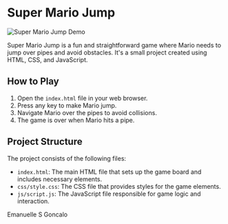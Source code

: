 # Super Mario Jump

![Super Mario Jump Demo](./img/demo.gif)

Super Mario Jump is a fun and straightforward game where Mario needs to jump over pipes and avoid obstacles. It's a small project created using HTML, CSS, and JavaScript.

## How to Play

1. Open the `index.html` file in your web browser.
2. Press any key to make Mario jump.
3. Navigate Mario over the pipes to avoid collisions.
4. The game is over when Mario hits a pipe.

## Project Structure

The project consists of the following files:

- `index.html`: The main HTML file that sets up the game board and includes necessary elements.
- `css/style.css`: The CSS file that provides styles for the game elements.
- `js/script.js`: The JavaScript file responsible for game logic and interaction.

Emanuelle S Goncalo
